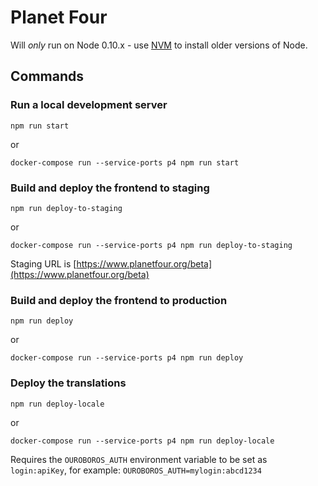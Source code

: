 Planet Four
=======

Will *only* run on Node 0.10.x - use [NVM](https://github.com/creationix/nvm) to install older versions of Node.

## Commands

### Run a local development server

`npm run start`

or

`docker-compose run --service-ports p4 npm run start`

### Build and deploy the frontend to staging

`npm run deploy-to-staging`

or

`docker-compose run --service-ports p4 npm run deploy-to-staging`

Staging URL is [https://www.planetfour.org/beta](https://www.planetfour.org/beta)

### Build and deploy the frontend to production

`npm run deploy`

or

`docker-compose run --service-ports p4 npm run deploy`

### Deploy the translations

`npm run deploy-locale`

or

`docker-compose run --service-ports p4 npm run deploy-locale`

Requires the `OUROBOROS_AUTH` environment variable to be set as `login:apiKey`, for example: `OUROBOROS_AUTH=mylogin:abcd1234`
